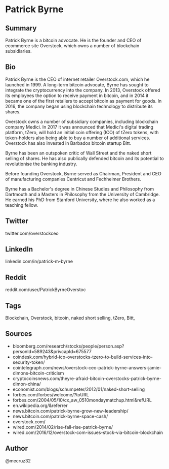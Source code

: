# Patrick Byrne

## Summary
Patrick Byrne is a bitcoin advocate. He is the founder and CEO of ecommerce site Overstock, which owns a number of blockchain subsidiaries.

## Bio
Patrick Byrne is the CEO of internet retailer Overstock.com, which he launched in 1999. A long-term bitcoin advocate, Byrne has sought to integrate the cryptocurrency into the company. In 2013, Overstock offered its employees the option to receive payment in bitcoin, and in 2014 it became one of the first retailers to accept bitcoin as payment for goods. In 2016, the company began using blockchain technology to distribute its shares.

Overstock owns a number of subsidiary companies, including blockchain company Medici. In 2017 it was announced that Medici's digital trading platform, tZero, will hold an initial coin offering (ICO) of tZero tokens, with token-holders also being able to buy a number of additional services. Overstock has also invested in Barbados bitcoin startup Bitt.

Byrne has been an outspoken critic of Wall Street and the naked short selling of shares. He has also publically defended bitcoin and its potential to revolutionise the banking industry. 

Before founding Overstock, Byrne served as Chairman, President and CEO of manufacturing companies Centricut and Fechheimer Brothers.

Byrne has a Bachelor's degree in Chinese Studies and Philosophy from Dartmouth and a Masters in Philosophy from the University of Cambridge. He earned his PhD from Stanford University, where he also worked as a teaching fellow.

## Twitter
twitter.com/overstockceo

## LinkedIn
linkedin.com/in/patrick-m-byrne

## Reddit
reddit.com/user/PatrickByrneOverstoc

## Tags
Blockchain, Overstock, bitcoin, naked short selling, tZero, Bitt,

## Sources
- bloomberg.com/research/stocks/people/person.asp?personId=589243&privcapId=675577
- coindesk.com/hybrid-ico-overstocks-tzero-to-build-services-into-security-token/
- cointelegraph.com/news/overstock-ceo-patrick-byrne-answers-jamie-dimons-bitcoin-criticism
- cryptocoinsnews.com/theyre-afraid-bitcoin-overstocks-patrick-byrne-dimon-china/
- economist.com/blogs/schumpeter/2012/01/naked-short-selling
- forbes.com/forbes/welcome/?toURL
- forbes.com/2004/05/10/cx_aw_0510mondaymatchup.html&refURL
- en.wikipedia.org/&referrer
- news.bitcoin.com/patrick-byrne-grow-new-leadership/
- news.bitcoin.com/patrick-byrne-space-cash/
- overstock.com/
- wired.com/2014/02/rise-fall-rise-patrick-byrne/
- wired.com/2016/12/overstock-com-issues-stock-via-bitcoin-blockchain

## Author
@mecruz32
